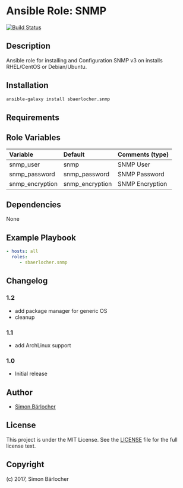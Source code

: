 # Ansible Role: SNMP

[![Build Status](https://travis-ci.org/sbaerlocher/ansible.snmp.svg?branch=master)](https://travis-ci.org/sbaerlocher/ansible.snmp)

## Description

Ansible role for installing and Configuration SNMP v3 on installs RHEL/CentOS or Debian/Ubuntu.

## Installation

```bash
ansible-galaxy install sbaerlocher.snmp
```

## Requirements

## Role Variables

| Variable             | Default         | Comments (type)                                   |
| :---                 | :---            | :---                                              |
| snmp_user            | snmp            | SNMP User                                         |
| snmp_password        | snmp_password   | SNMP Password                                     |
| snmp_encryption      | snmp_encryption | SNMP Encryption                                   |

## Dependencies

None

## Example Playbook

```yml
- hosts: all
  roles:
     - sbaerlocher.snmp
```

## Changelog

### 1.2

* add package manager for generic OS
* cleanup

### 1.1

* add ArchLinux support

### 1.0

* Initial release

## Author

* [Simon Bärlocher](https://sbaerlocher.ch)

## License

This project is under the MIT License. See the [LICENSE](https://sbaerlo.ch/licence) file for the full license text.

## Copyright

(c) 2017, Simon Bärlocher
